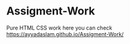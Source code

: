 # Assigment-Work
Pure HTML CSS work
here you can check https://ayyadaslam.github.io/Assigment-Work/
